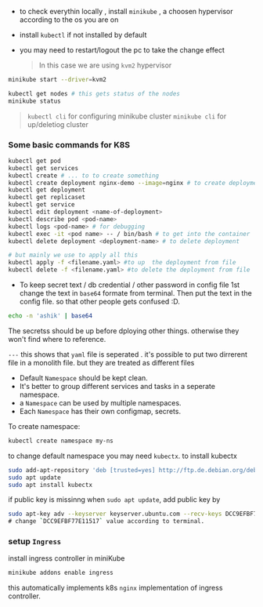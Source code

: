 * to check everythin locally , install `minikube` , a choosen hypervisor according to the os you are on
* install `kubectl` if not installed by default
* you may need to restart/logout the pc to take the change effect
  
  >In this case we are using `kvm2` hypervisor   

```sh
minikube start --driver=kvm2
```
```sh
kubectl get nodes # this gets status of the nodes
minikube status 
```

> `kubectl cli` for configuring minikube cluster
> `minikube cli` for up/deletiog cluster

### Some basic commands for K8S

```sh
kubectl get pod
kubectl get services
kubectl create # ... to to create something
kubectl create deployment nginx-demo --image=nginx # to create deployment
kubectl get deployment 
kubectl get replicaset
kubectl get service
kubectl edit deployment <name-of-deployment>
kubectl describe pod <pod-name>
kubectl logs <pod-name> # for debugging
kubectl exec -it <pod name> -- / bin/bash # to get into the container
kubectl delete deployment <deployment-name> # to delete deployment 

# but mainly we use to apply all this 
kubectl apply -f <filename.yaml> #to up  the deployment from file
kubectl delete -f <filename.yaml> #to delete the deployment from file
```

* To keep secret text / db credential / other password in config file 1st change the text in `base64` formate from terminal. Then put the text in the config file. so that other people gets confused :D.

```sh
echo -n 'ashik' | base64
```

The secretss should be up before dploying other things. otherwise they won't find where to reference.

`---` this shows that `yaml` file is seperated . it's possible to put two dirrerent file in a monolith file. but they are treated as different files 

* Default `Namespace` should be kept clean. 
* It's better to group different services and tasks in a seperate namespace.
* a `Namespace` can be used by multiple namespaces.
* Each `Namespace` has their own configmap, secrets.

To create namespace:
```sh
kubectl create namespace my-ns
```

to change default namespace you may need `kubectx`. to install kubectx
```sh
sudo add-apt-repository 'deb [trusted=yes] http://ftp.de.debian.org/debian buster main' # adding repository
sudo apt update
sudo apt install kubectx
```
if public key is missinng when `sudo apt update`, add public key by 
```sh
sudo apt-key adv --keyserver keyserver.ubuntu.com --recv-keys DCC9EFBF77E11517 \
# change `DCC9EFBF77E11517` value according to terminal.
```

### setup `Ingress`

install ingress controller in miniKube

```sh
minikube addons enable ingress
```
this automatically implements k8s `nginx` implementation of ingress controller.